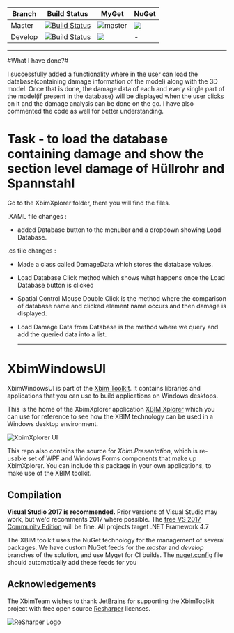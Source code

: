 
Branch | Build Status  | MyGet | NuGet
------ | ------- | --- | --- |
Master | [![Build Status](https://dev.azure.com/xBIMTeam/xBIMToolkit/_apis/build/status/XbimWindowsUI?branchName=master)](https://dev.azure.com/xBIMTeam/xBIMToolkit/_build/latest?definitionId=4?branchName=master) | ![master](https://img.shields.io/myget/xbim-master/v/Xbim.WindowsUI.svg) | ![](https://img.shields.io/nuget/v/Xbim.WindowsUI.svg)
Develop |[![Build Status](https://dev.azure.com/xBIMTeam/xBIMToolkit/_apis/build/status/XbimWindowsUI?branchName=develop)](https://dev.azure.com/xBIMTeam/xBIMToolkit/_build/latest?definitionId=4?branchName=develop) | ![](https://img.shields.io/myget/xbim-develop/vpre/Xbim.WindowsUI.svg) | -

--------------------------------------

#What I have done?#

I successfully added a functionality where in the user can load the database(containing damage information of the model) along with the 3D model. Once that is done, the damage data of each and every single part of the model(if present in the database) will be displayed when the user clicks on it and the damage analysis can be done on the go. I have also commented the code as well for better understanding.

# Task - to load the database containing damage and show the section level damage of Hüllrohr and Spannstahl

Go to the XbimXplorer folder, there you will find the files. 

.XAML file changes :

- added Database button to the menubar and a dropdown showing Load Database.

.cs file changes :

- Made a class called DamageData which stores the database values.
- Load Database Click method which shows what happens once the Load Database button is clicked 
- Spatial Control Mouse Double Click is the method where the comparison of database name and clicked element name occurs and then damage is displayed.
- Load Damage Data from Database is the method where we query and add the queried data into a list.

  -----------------------------------

# XbimWindowsUI

XbimWindowsUI is part of the [Xbim Toolkit](https://github.com/xBimTeam/XbimEssentials).
It contains libraries and applications that you can use to build applications on Windows desktops. 

This is the home of the XbimXplorer application [XBIM Xplorer](http://docs.xbim.net/downloads/xbimxplorer.html)
which you can use for reference to see how the XBIM technology can be used in a Windows desktop environment.

![XbimXplorer UI](ReadmeResources/XbimXplorerUI.png)

This repo also contains the source for *Xbim.Presentation*, which is re-usable set of WPF and Windows Forms components 
that make up XbimXplorer. You can include this package in your own applications, to make use of the XBIM toolkit.

## Compilation

**Visual Studio 2017 is recommended.**
Prior versions of Visual Studio may work, but we'd recomments 2017 where possible.
The [free VS 2017 Community Edition](https://visualstudio.microsoft.com/downloads/) will be fine. 
All projects target .NET Framework 4.7

The XBIM toolkit uses the NuGet technology for the management of several packages.
We have custom NuGet feeds for the *master* and *develop* branches of the solution, and use
Myget for CI builds. The [nuget.config](nuget.config) file should automatically add these feeds for you


## Acknowledgements
The XbimTeam wishes to thank [JetBrains](https://www.jetbrains.com/) for supporting the XbimToolkit project 
with free open source [Resharper](https://www.jetbrains.com/resharper/) licenses.

![ReSharper Logo](ReadmeResources/icon_ReSharper.png)
